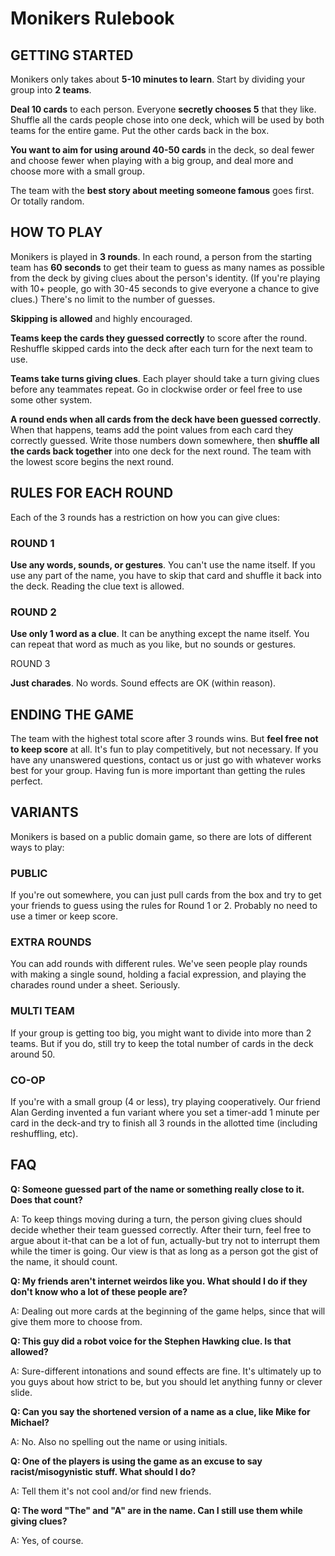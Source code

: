 # Monikers Rulebook

## GETTING STARTED

Monikers only takes about **5-10 minutes to learn**. Start by dividing your group into **2 teams**.

**Deal 10 cards** to each person. Everyone **secretly chooses 5** that they like. Shuffle all the cards people chose into one deck, which will be used by both teams for the entire game. Put the other cards back in the box.

**You want to aim for using around 40-50 cards** in the deck, so deal fewer and choose fewer when playing with a big group, and deal more and choose more with a small group.

The team with the **best story about meeting someone famous** goes first. Or totally random.

## HOW TO PLAY

Monikers is played in **3 rounds**. In each round, a person from the starting team has **60 seconds** to get their team to guess as many names as possible from the deck by giving clues about the person's identity. (If you're playing with 10+ people, go with 30-45 seconds to give everyone a chance to give clues.) There's no limit to the number of guesses.

**Skipping is allowed** and highly encouraged.

**Teams keep the cards they guessed correctly** to score after the round. Reshuffle skipped cards into the deck after each turn for the next team to use.

**Teams take turns giving clues**. Each player should take a turn giving clues before any teammates repeat. Go in clockwise order or feel free to use some other system.

**A round ends when all cards from the deck have been guessed correctly**. When that happens, teams add the point values from each card they correctly guessed. Write those numbers down somewhere, then **shuffle all the cards back together** into one deck for the next round. The team with the lowest score begins the next round.

## RULES FOR EACH ROUND

Each of the 3 rounds has a restriction on how you can
give clues:

### ROUND 1

**Use any words, sounds, or gestures**. You can't use the name itself. If you use any part of the name, you have to skip that card and shuffle it back into the deck. Reading the clue text is allowed.

### ROUND 2

**Use only 1 word as a clue**. It can be anything except the name itself. You can repeat that word as much as you like, but no sounds or gestures.

ROUND 3

**Just charades**. No words. Sound effects are OK (within reason).

## ENDING THE GAME

The team with the highest total score after 3 rounds wins. But **feel free not to keep score** at all. It's fun to play competitively, but not necessary. If you have any unanswered questions, contact us or just go with whatever works best for your group. Having fun is more important than getting the rules perfect.

## VARIANTS

Monikers is based on a public domain game, so there
are lots of different ways to play:

### PUBLIC

If you're out somewhere, you can just pull cards from the box and try to get your friends to guess using the rules for Round 1 or 2. Probably no need to use a timer or keep score.

### EXTRA ROUNDS

You can add rounds with different rules. We've seen people play rounds with making a single sound, holding a facial expression, and playing the charades round under a sheet. Seriously.

### MULTI TEAM

If your group is getting too big, you might want to divide into more than 2 teams. But if you do, still try to keep the total number of cards in the deck around 50.

### CO-OP

If you're with a small group (4 or less), try playing cooperatively. Our friend Alan Gerding invented a fun variant where you set a timer-add 1 minute per card in the deck-and try to finish all 3 rounds in the allotted time (including reshuffling, etc).

## FAQ

**Q: Someone guessed part of the name or something really close to it. Does that count?**

A: To keep things moving during a turn, the person giving clues should decide whether their team guessed correctly. After their turn, feel free to argue about it-that can be a lot of fun, actually-but try not to interrupt them while the timer is going. Our view is that as long as a person got the gist of the name, it should count.

**Q: My friends aren't internet weirdos like you. What should I do if they don't know who a lot of these people are?**

A: Dealing out more cards at the beginning of the game helps, since that will give them more to choose from.

**Q: This guy did a robot voice for the Stephen Hawking clue. Is that allowed?**

A: Sure-different intonations and sound effects are fine. It's ultimately up to you guys about how strict to be, but you should let anything funny or clever slide.

**Q: Can you say the shortened version of a name as a clue, like Mike for Michael?**

A: No. Also no spelling out the name or using initials.

**Q: One of the players is using the game as an excuse to say racist/misogynistic stuff. What should I do?**

A: Tell them it's not cool and/or find new friends.

**Q: The word "The" and "A" are in the name. Can I still use them while giving clues?**

A: Yes, of course.

